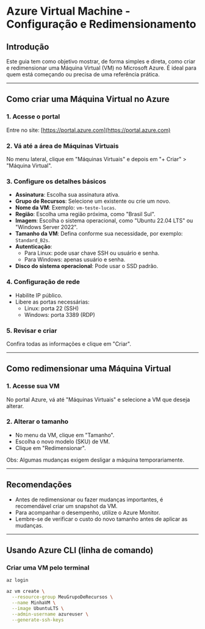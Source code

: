 # Azure Virtual Machine - Configuração e Redimensionamento

## Introdução

Este guia tem como objetivo mostrar, de forma simples e direta, como criar e redimensionar uma Máquina Virtual (VM) no Microsoft Azure. É ideal para quem está começando ou precisa de uma referência prática.

---

## Como criar uma Máquina Virtual no Azure

### 1. Acesse o portal
Entre no site: [https://portal.azure.com](https://portal.azure.com)

### 2. Vá até a área de Máquinas Virtuais
No menu lateral, clique em "Máquinas Virtuais" e depois em "+ Criar" > "Máquina Virtual".

### 3. Configure os detalhes básicos
- **Assinatura**: Escolha sua assinatura ativa.
- **Grupo de Recursos**: Selecione um existente ou crie um novo.
- **Nome da VM**: Exemplo: `vm-teste-lucas`.
- **Região**: Escolha uma região próxima, como "Brasil Sul".
- **Imagem**: Escolha o sistema operacional, como "Ubuntu 22.04 LTS" ou "Windows Server 2022".
- **Tamanho da VM**: Defina conforme sua necessidade, por exemplo: `Standard_B2s`.
- **Autenticação**:
  - Para Linux: pode usar chave SSH ou usuário e senha.
  - Para Windows: apenas usuário e senha.
- **Disco do sistema operacional**: Pode usar o SSD padrão.

### 4. Configuração de rede
- Habilite IP público.
- Libere as portas necessárias:
  - Linux: porta 22 (SSH)
  - Windows: porta 3389 (RDP)

### 5. Revisar e criar
Confira todas as informações e clique em "Criar".

---

## Como redimensionar uma Máquina Virtual

### 1. Acesse sua VM
No portal Azure, vá até "Máquinas Virtuais" e selecione a VM que deseja alterar.

### 2. Alterar o tamanho
- No menu da VM, clique em "Tamanho".
- Escolha o novo modelo (SKU) de VM.
- Clique em "Redimensionar".

Obs: Algumas mudanças exigem desligar a máquina temporariamente.

---

## Recomendações

- Antes de redimensionar ou fazer mudanças importantes, é recomendável criar um snapshot da VM.
- Para acompanhar o desempenho, utilize o Azure Monitor.
- Lembre-se de verificar o custo do novo tamanho antes de aplicar as mudanças.

---

## Usando Azure CLI (linha de comando)

### Criar uma VM pelo terminal

```bash
az login

az vm create \
  --resource-group MeuGrupoDeRecursos \
  --name MinhaVM \
  --image UbuntuLTS \
  --admin-username azureuser \
  --generate-ssh-keys
